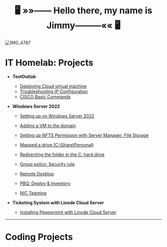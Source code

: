  <h1 align="center"><strong>🖥️ »»—— Hello there, my name is Jimmy———«« 🖥️</strong></h1>



![IMG_4787](https://github.com/user-attachments/assets/41b53276-1489-49d1-a41f-c03a07d782d9)


<h1>IT Homelab: Projects</h1>

- <b>TestOutlab</b>

  - [Deploying Cloud virtual machine](https://github.com/jly017tech/Azure_DeployVM)
  - [Troubleshooting IP Configuration](https://github.com/jly017tech/Troubleshoot-IP-Configuration)
  - [CISCO Basic Commands](https://github.com/jly017tech/Cisco_BasicCommands/blob/main/README.md)



- <b>Windows Server 2022</b>

  - [Setting up on Windows Server 2022](https://github.com/jly017tech/WindowsServer)
   
  - [Adding a VM to the domain ](https://github.com/jly017tech/Domain-Join/blob/main/README.md)
 
  - [Setting up NFTS Permission with Server Manager: File Storage](https://github.com/jly017tech/SetUpHomeFolderW-NTFSPermission/blob/main/README.md)
    
  - [Mapped a drive (C:\Share\Personal) ](https://github.com/jly017tech/MappedDrive/blob/main/README.md)
 
  - [Redirecting the folder in the C: hard drive](https://github.com/jly017tech/ConfigureUsersFolderRedirection)

  - [Group policy: Security rule](https://github.com/jly017tech/GroupPolicy)
 
  - [Remote Desktop](https://github.com/jly017tech/RemoteDesktop/blob/main/README.md)
    
  - [PBQ: Deploy & Inventory](https://github.com/jly017tech/PDQDeploy-Inventory/tree/main)
    
  - [NIC Teaming](https://github.com/jly017tech/NICTeaming/blob/main/README.md)

 
- <b>Ticketing System with Linode Cloud Server</b>
  
  - [Installing Peppermint with Linode Cloud Server](https://github.com/jly017tech/TicketingSystem_Peppermint)

<hr>

<h1>Coding Projects</h1>




<!--
### 🧰 Languages and Tools 🧰



<h2>Networking lab</h2>

   - [DHCP lab with CISCO packet tracer](https://github.com/JL-Dreamr017/RemoteDesktop/blob/main/README.md)

<img align="left" alt="Java" width="30px" style="padding-right:10px;" src="https://cdn.jsdelivr.net/gh/devicons/devicon@latest/icons/java/java-plain.svg"/>
<img align="left" alt="SQL" width="30px" style="padding-right:10px;" src="https://cdn.jsdelivr.net/gh/devicons/devicon@latest/icons/mysql/mysql-original-wordmark.svg"/>
<br />

<h1>Links:</h1>

[<img align="left" alt="Jimmy | LinkedIn" width="22px" src="https://cdn.jsdelivr.net/npm/simple-icons@v3/icons/linkedin.svg" />][linkedin]

[linkedin]: https://www.linkedin.com/in/jly017tech/

-->
